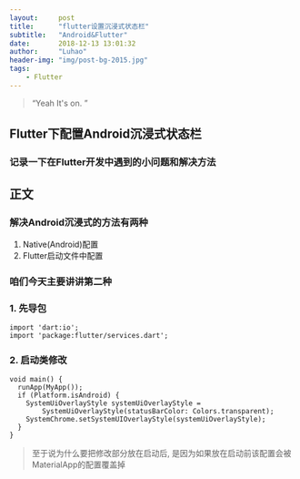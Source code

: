 ```yaml
---
layout:     post
title:      "flutter设置沉浸式状态栏"
subtitle:   "Android&Flutter"
date:       2018-12-13 13:01:32
author:     "Luhao"
header-img: "img/post-bg-2015.jpg"
tags:
    - Flutter
---
```


> “Yeah It's on. ”


## Flutter下配置Android沉浸式状态栏

### 记录一下在Flutter开发中遇到的小问题和解决方法

## 正文

### 解决Android沉浸式的方法有两种
1. Native(Android)配置
2. Flutter启动文件中配置

### 咱们今天主要讲讲第二种

### 1. 先导包
```
import 'dart:io';
import 'package:flutter/services.dart';
```
### 2. 启动类修改
```
void main() {
  runApp(MyApp());
  if (Platform.isAndroid) {
    SystemUiOverlayStyle systemUiOverlayStyle =
        SystemUiOverlayStyle(statusBarColor: Colors.transparent);
    SystemChrome.setSystemUIOverlayStyle(systemUiOverlayStyle);
  }
}
```

> 至于说为什么要把修改部分放在启动后, 是因为如果放在启动前该配置会被MaterialApp的配置覆盖掉


